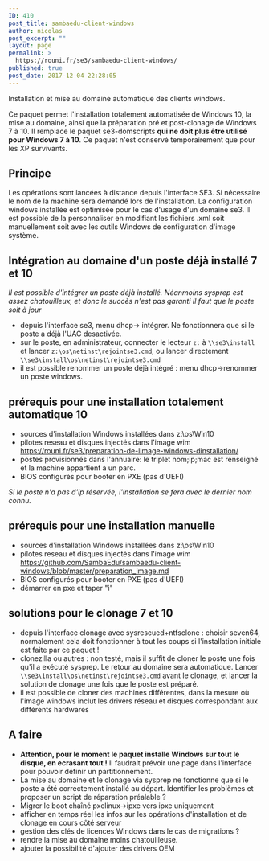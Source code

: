 ```yaml
---
ID: 410
post_title: sambaedu-client-windows
author: nicolas
post_excerpt: ""
layout: page
permalink: >
  https://rouni.fr/se3/sambaedu-client-windows/
published: true
post_date: 2017-12-04 22:28:05
---
```

Installation et mise au domaine automatique des clients windows.

Ce paquet permet l'installation totalement automatisée de Windows 10, la mise au domaine, ainsi que la préparation pré et post-clonage de Windows 7 à 10. Il remplace le paquet se3-domscripts <strong>qui ne doit plus être utilisé pour Windows 7 à 10</strong>. Ce paquet n'est conservé temporairement que pour les XP survivants.
<h2 class="western"><a name="user-content-principe"></a>Principe</h2>
Les opérations sont lancées à distance depuis l'interface SE3. Si nécessaire le nom de la machine sera demandé lors de l'installation. La configuration windows installée est optimisée pour le cas d'usage d'un domaine se3. Il est possible de la personnaliser en modifiant les fichiers .xml soit manuellement soit avec les outils Windows de configuration d'image système.
<h2 class="western"><a name="user-content-intégration-au-domaine-dun-poste-déjà-installé-7-et-10"></a> Intégration au domaine d'un poste déjà installé 7 et 10</h2>
<em>Il est possible d'intégrer un poste déjà installé. Néanmoins sysprep est assez chatouilleux, et donc le succès n'est pas garanti Il faut que le poste soit à jour</em>
<ul>
 	<li>depuis l'interface se3, menu dhcp-&gt; intégrer. Ne fonctionnera que si le poste a déjà l'UAC desactivée.</li>
 	<li>sur le poste, en administrateur, connecter le lecteur <code class="western">z:</code> à <code class="western">\\se3\install</code> et lancer <code class="western">z:\os\netinst\rejointse3.cmd</code>, ou lancer directement <code class="western">\\se3\install\os\netinst\rejointse3.cmd</code></li>
 	<li>il est possible renommer un poste déjà intégré : menu dhcp-&gt;renommer un poste windows.</li>
</ul>
<h2 class="western"><a name="user-content-prérequis-pour-une-installation-totalement-automatique-10"></a> prérequis pour une installation totalement automatique 10</h2>
<ul>
 	<li>sources d'installation Windows installées dans z:\os\Win10</li>
 	<li>pilotes reseau et disques injectés dans l'image wim <a href="https://rouni.fr/se3/preparation-de-limage-windows-dinstallation/">https://rouni.fr/se3/preparation-de-limage-windows-dinstallation/</a></li>
 	<li>postes provisionnés dans l'annuaire: le triplet nom;ip;mac est renseigné et la machine appartient à un parc.</li>
 	<li>BIOS configurés pour booter en PXE (pas d'UEFI)</li>
</ul>
<em>Si le poste n'a pas d'ip réservée, l'installation se fera avec le dernier nom connu.</em>
<h2 class="western"><a name="user-content-prérequis-pour-une-installation-manuelle"></a> prérequis pour une installation manuelle</h2>
<ul>
 	<li>sources d'installation Windows installées dans z:\os\Win10</li>
 	<li>pilotes reseau et disques injectés dans l'image wim <a href="https://github.com/SambaEdu/sambaedu-client-windows/blob/master/preparation_image.md">https://github.com/SambaEdu/sambaedu-client-windows/blob/master/preparation_image.md</a></li>
 	<li>BIOS configurés pour booter en PXE (pas d'UEFI)</li>
 	<li>démarrer en pxe et taper "i"</li>
</ul>
<h2 class="western"><a name="user-content-solutions-pour-le-clonage-7-et-10"></a> solutions pour le clonage 7 et 10</h2>
<ul>
 	<li>depuis l'interface clonage avec sysrescued+ntfsclone : choisir seven64, normalement cela doit fonctionner à tout les coups si l'installation initiale est faite par ce paquet !</li>
 	<li>clonezilla ou autres : non testé, mais il suffit de cloner le poste une fois qu'il a exécuté sysprep. Le retour au domaine sera automatique. Lancer <code class="western">\\se3\install\os\netinst\rejointse3.cmd</code> avant le clonage, et lancer la solution de clonage une fois que le poste est préparé.</li>
 	<li>il est possible de cloner des machines différentes, dans la mesure où l'image windows inclut les drivers réseau et disques correspondant aux différents hardwares</li>
</ul>
<h2 class="western"><a name="user-content-a-faire"></a>A faire</h2>
<ul>
 	<li><strong>Attention, pour le moment le paquet installe Windows sur tout le disque, en ecrasant tout !</strong> Il faudrait prévoir une page dans l'interface pour pouvoir définir un partitionnement.</li>
 	<li>La mise au domaine et le clonage via sysprep ne fonctionne que si le poste a été correctement installé au départ. Identifier les problèmes et proposer un script de réparation préalable ?</li>
 	<li>Migrer le boot chaîné pxelinux-&gt;ipxe vers ipxe uniquement</li>
 	<li>afficher en temps réel les infos sur les opérations d'installation et de clonage en cours côté serveur</li>
 	<li>gestion des clés de licences Windows dans le cas de migrations ?</li>
 	<li>rendre la mise au domaine moins chatouilleuse.</li>
 	<li>ajouter la possibilité d'ajouter des drivers OEM</li>
</ul>